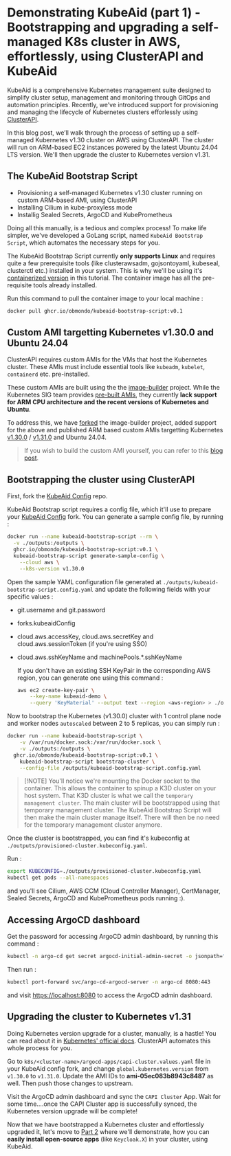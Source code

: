 # Demonstrating KubeAid (part 1) - Bootstrapping and upgrading a self-managed K8s cluster in AWS, effortlessly, using ClusterAPI and KubeAid

KubeAid is a comprehensive Kubernetes management suite designed to simplify cluster setup, management and monitoring through GitOps and automation principles. Recently, we’ve introduced support for provisioning and managing the lifecycle of Kubernetes clusters efforlessly using [ClusterAPI](https://cluster-api.sigs.k8s.io).

In this blog post, we’ll walk through the process of setting up a self-managed Kubernetes v1.30 cluster on AWS using ClusterAPI. The cluster will run on ARM-based EC2 instances powered by the latest Ubuntu 24.04 LTS version. We'll then upgrade the cluster to Kubernetes version v1.31.

## The KubeAid Bootstrap Script

- Provisioning a self-managed Kubernetes v1.30 cluster running on custom ARM-based AMI, using ClusterAPI
- Installing Cilium in kube-proxyless mode
- Installig Sealed Secrets, ArgoCD and KubePrometheus

Doing all this manually, is a tedious and complex process! To make life simpler, we've developed a GoLang script, named `KubeAid Bootstrap Script`, which automates the necessary steps for you.

The KubeAid Bootstrap Script currently **only supports Linux** and requires quite a few prerequisite tools (like clusterawsadm, gojsontoyaml, kubeseal, clusterctl etc.) installed in your system. This is why we'll be using it's [containerized version](https://github.com/Obmondo/kubeaid-bootstrap-script/pkgs/container/kubeaid-bootstrap-script) in this tutorial. The container image has all the pre-requisite tools already installed.

Run this command to pull the container image to your local machine :
```sh
docker pull ghcr.io/obmondo/kubeaid-bootstrap-script:v0.1
```

## Custom AMI targetting Kubernetes v1.30.0 and Ubuntu 24.04

ClusterAPI requires custom AMIs for the VMs that host the Kubernetes cluster. These AMIs must include essential tools like `kubeadm`, `kubelet`, `containerd` etc. pre-installed.

These custom AMIs are built using the the [image-builder](https://github.com/kubernetes-sigs/image-builder) project. While the Kubernetes SIG team provides [pre-built AMIs](https://cluster-api-aws.sigs.k8s.io/topics/images/built-amis), they currently **lack support for ARM CPU architecture and the recent versions of Kubernetes and Ubuntu**.

To address this, we have [forked](https://github.com/Obmondo/image-builder) the image-builder project, added support for the above and published ARM based custom AMIs targetting Kubernetes [v1.30.0]() / [v1.31.0]() and Ubuntu 24.04.

> If you wish to build the custom AMI yourself, you can refer to this [blog post](https://github.com/Obmondo/kubeaid/blob/master/docs/aws/capi/ami.md).

## Bootstrapping the cluster using ClusterAPI

First, fork the [KubeAid Config](http://github.com/Obmondo/kubeaid-config) repo.

KubeAid Bootstrap script requires a config file, which it'll use to prepare your [KubeAid Config](https://github.com/Obmondo/kubeaid-config) fork. You can generate a sample config file, by running :
```sh
docker run --name kubeaid-bootstrap-script --rm \
  -v ./outputs:/outputs \
  ghcr.io/obmondo/kubeaid-bootstrap-script:v0.1 \
  kubeaid-bootstrap-script generate-sample-config \
    --cloud aws \
    --k8s-version v1.30.0
```

Open the sample YAML configuration file generated at `./outputs/kubeaid-bootstrap-script.config.yaml` and update the following fields with your specific values :
- git.username and git.password
- forks.kubeaidConfig
- cloud.aws.accessKey, cloud.aws.secretKey and cloud.aws.sessionToken (if you're using SSO)
- cloud.aws.sshKeyName and machinePools.*.sshKeyName

	If you don't have an existing SSH KeyPair in the corresponding AWS region, you can generate one using this command :
	```sh
	aws ec2 create-key-pair \
		--key-name kubeaid-demo \
		--query 'KeyMaterial' --output text --region <aws-region> > ./outputs/kubeaid-demo.pem
	```

Now to bootstrap the Kubernetes (v1.30.0) cluster with 1 control plane node and worker nodes `autoscaled` between 2 to 5 replicas, you can simply run :
```sh
docker run --name kubeaid-bootstrap-script \
	-v /var/run/docker.sock:/var/run/docker.sock \
	-v ./outputs:/outputs \
  ghcr.io/obmondo/kubeaid-bootstrap-script:v0.1 \
	kubeaid-bootstrap-script bootstrap-cluster \
    --config-file /outputs/kubeaid-bootstrap-script.config.yaml
```
> [!NOTE] You'll notice we're mounting the Docker socket to the container. This allows the container to spinup a K3D cluster on your host system. That K3D cluster is what we call the `temporary management cluster`. The main cluster will be bootstrapped using that temporary management cluster. The KubeAid Bootstrap Script will then make the main cluster manage itself. There will then be no need for the temporary management cluster anymore.

Once the cluster is bootstrapped, you can find it's kubeconfig at `./outputs/provisioned-cluster.kubeconfig.yaml`.

Run :
```sh
export KUBECONFIG=./outputs/provisioned-cluster.kubeconfig.yaml
kubectl get pods --all-namespaces
```
and you'll see Cilium, AWS CCM (Cloud Controller Manager), CertManager, Sealed Secrets, ArgoCD and KubePrometheus pods running :).

## Accessing ArgoCD dashboard

Get the password for accessing ArgoCD admin dashboard, by running this command :
```sh
kubectl -n argo-cd get secret argocd-initial-admin-secret -o jsonpath="{.data.password}" | base64 -d
```

Then run :
```sh
kubectl port-forward svc/argo-cd-argocd-server -n argo-cd 8080:443
```
and visit [https://localhost:8080](https://localhost:8080) to access the ArgoCD admin dashboard.

## Upgrading the cluster to Kubernetes v1.31

Doing Kubernetes version upgrade for a cluster, manually, is a hastle! You can read about it in [Kubernetes' official docs](https://kubernetes.io/docs/tasks/administer-cluster/kubeadm/kubeadm-upgrade/). ClusterAPI automates this whole process for you.

Go to `k8s/<cluster-name>/argocd-apps/capi-cluster.values.yaml` file in your KubeAid config fork, and change `global.kubernetes.version` from `v1.30.0` to `v1.31.0`. Update the AMI IDs to **ami-05ec083b8943c8487** as well. Then push those changes to upstream.

Visit the ArgoCD admin dashboard and sync the `CAPI Cluster` App. Wait for some time....once the CAPI Cluster app is successfully synced, the Kubernetes version upgrade will be complete!

Now that we have bootstrapped a Kubernetes cluster and effortlessly upgraded it, let's move to [Part 2]() where we'll demonstrate, how you can **easily install open-source apps** (like `Keycloak.X`) in your cluster, using KubeAid.

